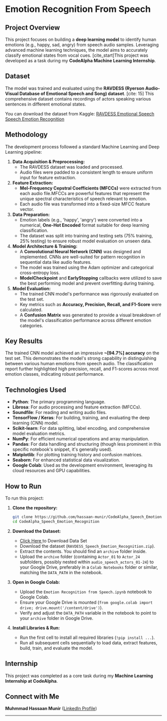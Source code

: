 # Emotion Recognition From Speech


## Project Overview

This project focuses on building a **deep learning model** to identify human emotions (e.g., happy, sad, angry) from speech audio samples. Leveraging advanced machine learning techniques, the model aims to accurately classify emotional states from vocal cues. [cite\_start]This project was developed as a task during my **CodeAlpha Machine Learning Internship**. 

## Dataset

The model was trained and evaluated using the **RAVDESS (Ryerson Audio-Visual Database of Emotional Speech and Song) dataset**. [cite: 15] This comprehensive dataset contains recordings of actors speaking various sentences in different emotional states.

You can download the dataset from Kaggle:
[RAVDESS Emotional Speech Speech Emotion Recognition](https://www.kaggle.com/api/v1/datasets/download/uwrfkaggler/ravdess-emotional-speech-audio)

## Methodology

The development process followed a standard Machine Learning and Deep Learning pipeline:

1.  **Data Acquisition & Preprocessing:**
      * The RAVDESS dataset was loaded and processed.
      * Audio files were padded to a consistent length to ensure uniform input for feature extraction.
2.  **Feature Extraction:**
      * **Mel-Frequency Cepstral Coefficients (MFCCs)** were extracted from each audio file.MFCCs are powerful features that represent the unique spectral characteristics of speech relevant to emotion.
      * Each audio file was transformed into a fixed-size MFCC feature vector.
3.  **Data Preparation:**
      * Emotion labels (e.g., 'happy', 'angry') were converted into a numerical, **One-Hot Encoded** format suitable for deep learning classification.
      * The dataset was split into training and testing sets (75% training, 25% testing) to ensure robust model evaluation on unseen data.
4.  **Model Architecture & Training:**
      * A **Convolutional Neural Network (CNN)** was designed and implemented. CNNs are well-suited for pattern recognition in sequential data like audio features.
      * The model was trained using the Adam optimizer and categorical cross-entropy loss.
      * **ModelCheckpoint** and **EarlyStopping** callbacks were utilized to save the best performing model and prevent overfitting during training.
5.  **Model Evaluation:**
      * The trained CNN model's performance was rigorously evaluated on the test set.
      * Key metrics such as **Accuracy, Precision, Recall, and F1-Score** were calculated.
      * A **Confusion Matrix** was generated to provide a visual breakdown of the model's classification performance across different emotion categories.

## Key Results

The trained CNN model achieved an impressive **\~[94.7%] accuracy** on the test set. This demonstrates the model's strong capability in distinguishing between various human emotions from speech audio. The classification report further highlighted high precision, recall, and F1-scores across most emotion classes, indicating robust performance.

## Technologies Used

  * **Python**: The primary programming language. 
  * **Librosa**: For audio processing and feature extraction (MFCCs).
  * **Soundfile**: For reading and writing audio files.
  * **TensorFlow / Keras**: For building, training, and evaluating the deep learning (CNN) model.
  * **Scikit-learn**: For data splitting, label encoding, and comprehensive model evaluation metrics.
  * **NumPy**: For efficient numerical operations and array manipulation.
  * **Pandas**: For data handling and structuring (though less prominent in this specific notebook's snippet, it's generally used).
  * **Matplotlib**: For plotting training history and confusion matrices.
  * **Seaborn**: For enhanced statistical data visualization.
  * **Google Colab**: Used as the development environment, leveraging its cloud resources and GPU capabilities.

## How to Run

To run this project:

1.  **Clone the repository:**
    ```bash
    git clone https://github.com/hassaan-munir/CodeAlpha_Speech_Emotion_Recognition.git
    cd CodeAlpha_Speech_Emotion_Recognition
    ```
    
2.  **Download the Dataset:**
      * [ Click Here ](https://www.kaggle.com/api/v1/datasets/download/uwrfkaggler/ravdess-emotional-speech-audio) to Download Data Set
      * Download the dataset (`RAVDESS_Speech_Emotion_Recognition.zip`).
      * Extract the contents. You should find an `archive` folder inside.
      * Upload the `archive` folder (containing `Actor_01` to `Actor_24` subfolders, possibly nested within `audio_speech_actors_01-24`) to your Google Drive, preferably in a `Colab Notebooks` folder or similar, matching the `DATA_PATH` in the notebook.
3.  **Open in Google Colab:**
      * Upload the `Emotion Recognition from Speech.ipynb` notebook to Google Colab.
      * Ensure your Google Drive is mounted (`from google.colab import drive; drive.mount('/content/drive')`).
      * Verify and adjust the `DATA_PATH` variable in the notebook to point to your `archive` folder in Google Drive.
4.  **Install Libraries & Run:**
      * Run the first cell to install all required libraries (`!pip install ...`).
      * Run all subsequent cells sequentially to load data, extract features, build, train, and evaluate the model.

## Internship

This project was completed as a core task during my **Machine Learning Internship at CodeAlpha**. 
## Connect with Me

**Muhmmad Hassaan Munir** ([LinkedIn Profile](https://www.linkedin.com/in/muhammad-hassaan-munir-79b5b2327/))

-----
